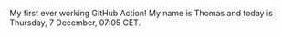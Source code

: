 My first ever working GitHub Action!
My name is Thomas and today is Thursday, 7 December, 07:05 CET. 
